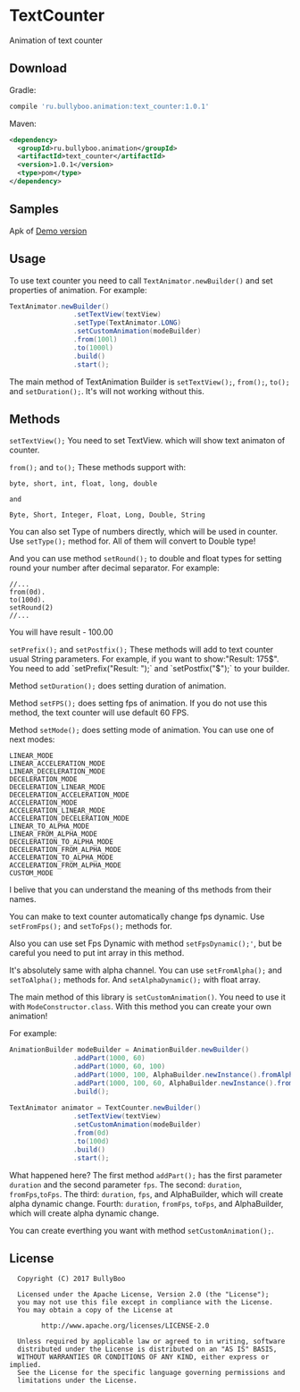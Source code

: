 # TextCounter
Animation of text counter

## Download
Gradle:
``` groovy 
compile 'ru.bullyboo.animation:text_counter:1.0.1'
```

Maven:
``` xml
<dependency> 
  <groupId>ru.bullyboo.animation</groupId> 
  <artifactId>text_counter</artifactId> 
  <version>1.0.1</version> 
  <type>pom</type> 
</dependency>
```

## Samples
Apk of [Demo version](https://github.com/BullyBoo/TextCounter/releases/download/1.0.0/app-debug.apk)

## Usage
To use text counter you need to call `TextAnimator.newBuilder()` and set properties of animation.
For example:
``` java
TextAnimator.newBuilder()
                .setTextView(textView)
                .setType(TextAnimator.LONG)
                .setCustomAnimation(modeBuilder)
                .from(100l)
                .to(1000l)
                .build()
                .start();
```

The main method of TextAnimation Builder is `setTextView();`, `from();`, `to();` and `setDuration();`. It's will not working without this.

## Methods

`setTextView();`
You need to set TextView. which will show text animaton of counter.

`from();` and `to();`
These methods support with:
```
byte, short, int, float, long, double

and 

Byte, Short, Integer, Float, Long, Double, String
```

You can also set Type of numbers directly, which will be used in counter. Use `setType();` method for.
All of them will convert to Double type!

And you can use method `setRound();` to double and float types for setting round your number after decimal separator. For example:
```
//...
from(0d).
to(100d).
setRound(2)
//...
```
You will have result - 100.00

`setPrefix();` and `setPostfix();`
These methods will add to text counter usual String parameters. For example, if you want to show:"Result: 175$". You need to add `setPrefix("Result: ");` and `setPostfix("$");` to your builder.

Method `setDuration();` does setting duration of animation.

Method `setFPS();` does setting fps of animation. If you do not use this method, the text counter will use default 60 FPS.

Method `setMode();` does setting mode of animation. You can use one of next modes:
```
LINEAR_MODE
LINEAR_ACCELERATION_MODE
LINEAR_DECELERATION_MODE
DECELERATION_MODE
DECELERATION_LINEAR_MODE
DECELERATION_ACCELERATION_MODE
ACCELERATION_MODE
ACCELERATION_LINEAR_MODE
ACCELERATION_DECELERATION_MODE
LINEAR_TO_ALPHA_MODE
LINEAR_FROM_ALPHA_MODE
DECELERATION_TO_ALPHA_MODE
DECELERATION_FROM_ALPHA_MODE
ACCELERATION_TO_ALPHA_MODE
ACCELERATION_FROM_ALPHA_MODE
CUSTOM_MODE
```
I belive that you can understand the meaning of ths methods from their names.

You can make to text counter automatically change fps dynamic. Use `setFromFps();` and `setToFps();` methods for.

Also you can use set Fps Dynamic with method `setFpsDynamic();'`, but be careful you need to put int array in this method.

It's absolutely same with alpha channel. You can use `setFromAlpha();` and `setToAlpha();` methods for. And `setAlphaDynamic();` with float array.

The main method of this library is `setCustomAnimation()`. You need to use it with `ModeConstructor.class`. 
With this method you can create your own animation!

For example:
``` java
AnimationBuilder modeBuilder = AnimationBuilder.newBuilder()
                .addPart(1000, 60)
                .addPart(1000, 60, 100)
                .addPart(1000, 100, AlphaBuilder.newInstance().fromAlpha(1f).toAlpha(0f))
                .addPart(1000, 100, 60, AlphaBuilder.newInstance().fromAlpha(0f).toAlpha(1f))
                .build();
                
TextAnimator animator = TextCounter.newBuilder()
                .setTextView(textView)
                .setCustomAnimation(modeBuilder)
                .from(0d)
                .to(100d)
                .build()
                .start();
```

What happened here?
The first method `addPart();` has the first parameter `duration` and the second parameter `fps`.
The second: `duration`, `fromFps`,`toFps`.
The third: `duration`, `fps`, and AlphaBuilder, which will create alpha dynamic change.
Fourth: `duration`, `fromFps`, `toFps`, and AlphaBuilder, which will create alpha dynamic change.

You can create everthing you want with method `setCustomAnimation();`.

## License
```
  Copyright (C) 2017 BullyBoo

  Licensed under the Apache License, Version 2.0 (the "License");
  you may not use this file except in compliance with the License.
  You may obtain a copy of the License at

        http://www.apache.org/licenses/LICENSE-2.0

  Unless required by applicable law or agreed to in writing, software
  distributed under the License is distributed on an "AS IS" BASIS,
  WITHOUT WARRANTIES OR CONDITIONS OF ANY KIND, either express or implied.
  See the License for the specific language governing permissions and
  limitations under the License.
  ```
